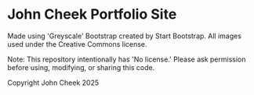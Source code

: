 # John Cheek Portfolio Site

Made using 'Greyscale' Bootstrap created by Start Bootstrap. All images used under the Creative Commons license.

Note: This repository intentionally has 'No license.' Please ask permission before using, modifying, or sharing this code.  

Copyright John Cheek 2025
